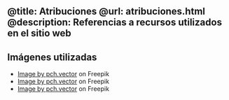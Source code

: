 @title: Atribuciones
@url: atribuciones.html
@description: Referencias a recursos utilizados en el sitio web
-----
## Imágenes utilizadas

* <a href="https://www.freepik.com/free-vector/office-workers-organizing-data-storage-file-archive-server-computer-cartoon-illustration_12699172.htm#page=2&query=information&position=40&from_view=search&track=sph">Image by pch.vector</a> on Freepik
* <a href="https://www.freepik.com/free-vector/noisy-big-megaphone_9650130.htm#page=3&position=36&from_view=author">Image by pch.vector</a> on Freepik
* <a href="https://www.freepik.com/free-vector/employees-giving-hands-helping-colleagues-walk-upstairs_7732609.htm#&position=39&from_view=author">Image by pch.vector</a> on Freepik
